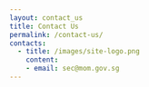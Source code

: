 ```yaml
---
layout: contact_us
title: Contact Us
permalink: /contact-us/
contacts:
  - title: /images/site-logo.png
    content:
    - email: sec@mom.gov.sg
---
```


